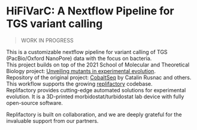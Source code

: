 # HiFiVarC: A Nextflow Pipeline for TGS variant calling  

> WORK IN PROGRESS  

This is a customizable nextflow pipeline for variant calling of TGS (PacBio/Oxford NanoPore) data with the focus on bacteria.  
This project builds on top of the 2021 School of Molecular and Theoretical Biology project:  [Unveiling mutants in experimental evolution](https://storage.googleapis.com/smtb-production.appspot.com/documents/smtb-2021/lab-10-pipeline-for-long-read-assembly-and-mutation-identification/.PR12_unveiling_mutants_poster.pdf).  
Repository of the original project: [CobaltSeq](https://github.com/catalin-rusnac/CobaltSeq) by Catalin Rusnac and others.   
This workflow supports the growing [replifactory](https://new.replifactory.com/) codebase.  
Replifactory provides cutting-edge automated solutions for experimental evolution. It is a 3D-printed morbidostat/turbidostat lab device with fully open-source software.  

Replifactory is built on collaboration, and we are deeply grateful for the invaluable support from our partners.
